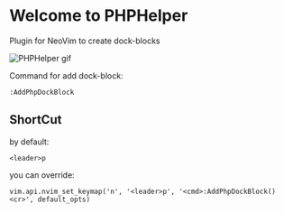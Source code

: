 # Welcome to PHPHelper
Plugin for NeoVim to create dock-blocks

![PHPHelper gif](https://github.com/curkan/phphelper/blob/master/phphelper.gif)

Command for add dock-block:

    :AddPhpDockBlock

## ShortCut

by default: 

    <leader>p

you can override:

	vim.api.nvim_set_keymap('n', '<leader>p', '<cmd>:AddPhpDockBlock()<cr>', default_opts)

